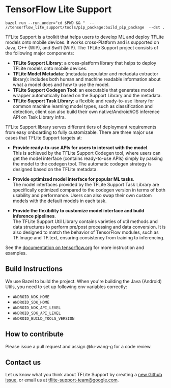 # TensorFlow Lite Support

```
bazel run --run_under="cd $PWD && "  -- //tensorflow_lite_support/tools/pip_package:build_pip_package  --dst .
```

TFLite Support is a toolkit that helps users to develop ML and deploy TFLite
models onto mobile devices. It works cross-Platform and is supported on Java,
C++ (WIP), and Swift (WIP). The TFLite Support project consists of the following
major components:

*   **TFLite Support Library**: a cross-platform library that helps to deploy
    TFLite models onto mobile devices.
*   **TFLite Model Metadata**: (metadata populator and metadata extractor
    library): includes both human and machine readable information about what a
    model does and how to use the model.
*   **TFLite Support Codegen Tool**: an executable that generates model wrapper
    automatically based on the Support Library and the metadata.
*   **TFLite Support Task Library**: a flexible and ready-to-use library for
    common machine learning model types, such as classification and detection,
    client can also build their own native/Android/iOS inference API on Task
    Library infra.

TFLite Support library serves different tiers of deployment requirements from
easy onboarding to fully customizable. There are three major use cases that
TFLite Support targets at:

*   **Provide ready-to-use APIs for users to interact with the model**. \
    This is achieved by the TFLite Support Codegen tool, where users can get the
    model interface (contains ready-to-use APIs) simply by passing the model to
    the codegen tool. The automatic codegen strategy is designed based on the
    TFLite metadata.

*   **Provide optimized model interface for popular ML tasks**. \
    The model interfaces provided by the TFLite Support Task Library are
    specifically optimized compared to the codegen version in terms of both
    usability and performance. Users can also swap their own custom models with
    the default models in each task.

*   **Provide the flexibility to customize model interface and build inference
    pipelines**. \
    The TFLite Support Util Library contains varieties of util methods and data
    structures to perform pre/post processing and data conversion. It is also
    designed to match the behavior of TensorFlow modules, such as TF.Image and
    TF.text, ensuring consistency from training to inferencing.

See the
[documentation on tensorflow.org](https://www.tensorflow.org/lite/inference_with_metadata/overview)
for more instruction and examples.

## Build Instructions

We use Bazel to build the project. When you're building the Java (Android)
Utils, you need to set up following env variables correctly:

*   `ANDROID_NDK_HOME`
*   `ANDROID_SDK_HOME`
*   `ANDROID_NDK_API_LEVEL`
*   `ANDROID_SDK_API_LEVEL`
*   `ANDROID_BUILD_TOOLS_VERSION`

## How to contribute

Please issue a pull request and assign @lu-wang-g for a code review.

## Contact us

Let us know what you think about TFLite Support by creating a
[new Github issue](https://github.com/tensorflow/tflite-support/issues/new), or
email us at tflite-support-team@google.com.
